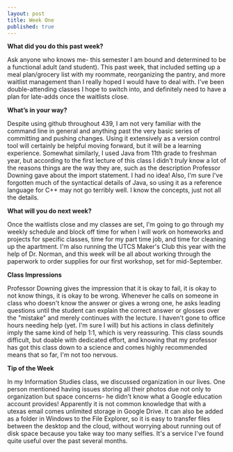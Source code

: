 ```yaml
---
layout: post
title: Week One
published: true
---
```


**What did you do this past week?**

Ask anyone who knows me- this semester I am bound and determined to be a functional adult (and student). This past week, that included setting up a meal plan/grocery list with my roommate, reorganizing the pantry, and more waitlist management than I really hoped I would have to deal with. I've been double-attending classes I hope to switch into, and definitely need to have a plan for late-adds once the waitlists close.

**What’s in your way?**

Despite using github throughout 439, I am not very familiar with the command line in general and anything past the very basic series of committing and pushing changes. Using it extensively as a version control tool will certainly be helpful moving forward, but it will be a learning experience. 
Somewhat similarly, I used Java from 11th grade to freshman year, but according to the first lecture of this class I didn't _truly_ know a lot of the reasons things are the way they are, such as the description Professor Downing gave about the import statement. I had no idea! Also, I'm sure I've forgotten much of the syntactical details of Java, so using it as a reference language for C++ may not go terribly well. I know the concepts, just not all the details. 

**What will you do next week?**

Once the waitlists close and my classes are set, I'm going to go through my weekly schedule and block off time for when I will work on homeworks and projects for specific classes, time for my part time job, and time for cleaning up the apartment. I'm also running the UTCS Maker's Club this year with the help of Dr. Norman, and this week will be all about working through the paperwork to order supplies for our first workshop, set for mid-September.

**Class Impressions**

Professor Downing gives the impression that it is okay to fail, it is okay to not know things, it is okay to be wrong. Whenever he calls on someone in class who doesn't know the answer or gives a wrong one, he asks leading questions until the student can explain the correct answer or glosses over the "mistake" and merely continues with the lecture. I haven't gone to office hours needing help (yet. I'm sure I will) but his actions in class definitely imply the same kind of help 1:1, which is very reassuring. This class sounds difficult, but doable with dedicated effort, and knowing that my professor has got this class down to a science and comes highly recommended means that so far, I'm not too nervous.

**Tip of the Week**

In my Information Studies class, we discussed organization in our lives. One person mentioned having issues storing all their photos due not only to organization but space concerns- he didn't know what a Google education account provides! Apparently it is not common knowledge that with a utexas email comes unlimited storage in Google Drive. It can also be added as a folder in Windows to the File Explorer, so it is easy to transfer files between the desktop and the cloud, without worrying about running out of disk space because you take way too many selfies. It's a service I've found quite useful over the past several months.
